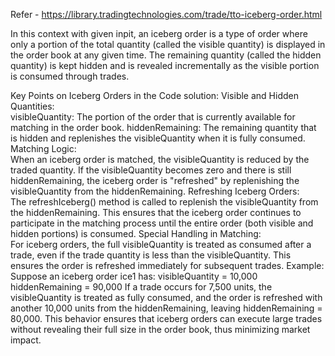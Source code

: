Refer - https://library.tradingtechnologies.com/trade/tto-iceberg-order.html

In this context with given inpit, an iceberg order is a type of order where only a portion of the total quantity (called the visible quantity) is displayed in the order book at any given time. The remaining quantity (called the hidden quantity) is kept hidden and is revealed incrementally as the visible portion is consumed through trades.

Key Points on Iceberg Orders in the Code solution:
Visible and Hidden Quantities:  
visibleQuantity: The portion of the order that is currently available for matching in the order book.
hiddenRemaining: The remaining quantity that is hidden and replenishes the visibleQuantity when it is fully consumed.
Matching Logic:  
When an iceberg order is matched, the visibleQuantity is reduced by the traded quantity.
If the visibleQuantity becomes zero and there is still hiddenRemaining, the iceberg order is "refreshed" by replenishing the visibleQuantity from the hiddenRemaining.
Refreshing Iceberg Orders:  
The refreshIceberg() method is called to replenish the visibleQuantity from the hiddenRemaining.
This ensures that the iceberg order continues to participate in the matching process until the entire order (both visible and hidden portions) is consumed.
Special Handling in Matching:  
For iceberg orders, the full visibleQuantity is treated as consumed after a trade, even if the trade quantity is less than the visibleQuantity. This ensures the order is refreshed immediately for subsequent trades.
Example:  
Suppose an iceberg order ice1 has:
visibleQuantity = 10,000
hiddenRemaining = 90,000
If a trade occurs for 7,500 units, the visibleQuantity is treated as fully consumed, and the order is refreshed with another 10,000 units from the hiddenRemaining, leaving hiddenRemaining = 80,000.
This behavior ensures that iceberg orders can execute large trades without revealing their full size in the order book, thus minimizing market impact.